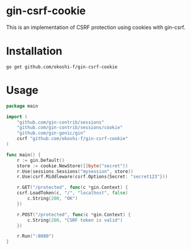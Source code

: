 # gin-csrf-cookie
This is an implementation of CSRF protection using cookies with gin-csrf.

# Installation

```
go get github.com/okoshi-f/gin-csrf-cookie
```

# Usage

```go
package main

import (
	"github.com/gin-contrib/sessions"
	"github.com/gin-contrib/sessions/cookie"
	"github.com/gin-gonic/gin"
	csrf "github.com/okoshi-f/gin-csrf-cookie"
)

func main() {
	r := gin.Default()
	store := cookie.NewStore([]byte("secret"))
	r.Use(sessions.Sessions("mysession", store))
	r.Use(csrf.Middleware(csrf.Options{Secret: "secret123"}))

	r.GET("/protected", func(c *gin.Context) {
    csrf.LoadToken(c, "/", "localhost", false)
		c.String(200, "OK")
	})

	r.POST("/protected", func(c *gin.Context) {
		c.String(200, "CSRF token is valid")
	})

	r.Run(":8080")
}
```
